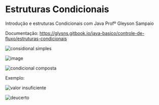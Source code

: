# Estruturas Condicionais

Introdução e estruturas Condicionais com Java Profº Gleyson Sampaio

Documentação: https://glysns.gitbook.io/java-basico/controle-de-fluxo/estruturas-condicionais

![considional simples](https://user-images.githubusercontent.com/24979432/192634212-05a5eabd-4fa7-4734-b154-98bcc0f4c296.png)


![image](https://user-images.githubusercontent.com/24979432/192634707-8854ef64-c571-402a-a992-c21b919f61d0.png)


![condicional composta](https://user-images.githubusercontent.com/24979432/192637899-61664526-5a7e-46c2-bfa6-0acbb28b7113.png)

Exemplo: <br>

![valor insuficiente](https://user-images.githubusercontent.com/24979432/192638233-66f0acc3-5944-48fd-a487-6da0ab98f0dc.png)

![deucerto](https://user-images.githubusercontent.com/24979432/192638403-8aade525-0b83-4ec2-bc75-62117ac814af.png)
